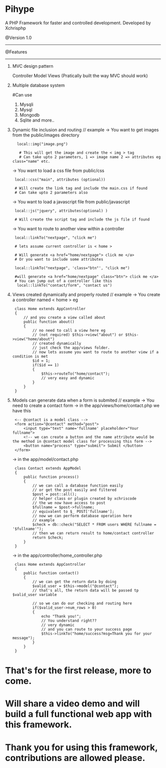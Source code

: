 <h1> Pihype </h1>
A PHP Framework for faster and controlled development.
Developed by Xchrisphp

@Version 1.0
************

@Features
*********

1. MVC design pattern
	
	Controller 
	   Model
	      Views
	(Pratically built the way MVC should work)

2. Multiple database system
	
	#Can use
	 1. Mysqli
	 2. Mysql
	 3. Mongodb
	 4. Sqlite
	and more..

3. Dynamic file inclusion and routing
	// example
	-> You want to get images from the public/images directory
		
		 local::img("image.png")
		  
		  # This will get the image and create the < img > tag
		  # Can take upto 2 parameters, 1 => image name 2 => attributes eg class="name" etc.

	-> You want to load a css file from public/css
		
		local::css("main", attributes (optional))
		
		# Will create the link tag and include the main.css if found
		# Can take upto 2 parameters also

	-> You want to load a javascript file from public/javascript
		
		local::js("jquery", attributes(optional) )
		
		# Will create the script tag and include the js file if found

	-> You want to route to another view within a controller 
		
		local::linkTo("nextpage", "click me")
		
		# lets assume current controller is < home >
		
		# Will generate <a href="home/nextpage"> click me </a>
		# Or you want to include some attributes
		
		local::linkTo("nextpage", 'class="btn"', "click me")
		
		#will generate <a href="home/nextpage" class="btn"> click me </a>
		# You can jump out of a controller like this
		 local::linkTo("contact/form", "contact us")

4. Views created dynamically and properly routed
	// example
	-> You create a controller named < home > eg

		class Home extends AppController
		{
			// and you create a view called about
			public function about()
			{
				// no need to call a view here eg
				// (not required) $this->view("about") or $this->view("home/about")
				// created dynamically
				// just check the app/views folder.
				// now lets assume you want to route to another view if a condition is met
				$id = 1;
				if($id == 1)
				{
					$this->routeTo("home/contact");
					// very easy and dynamic
				}
			}
		}

5. Models can generate data when a form is submited
	// example
	-> You need to create a contact form
	-> in the app/views/home/contact.php we have this

		<-- @contact is a model class -->
		<form action="@contact" method="post">
			<input type="text" name='fullname' placeholder="Your fullname">
			<!-- we can create a button and the name attribute would be the method in @contact model class for processing this form -->
			<button name="process" type="submit"> Submit </button>
		</form>

	-> in the app/model/contact.php

		class Contact extends AppModel
		{
			public function process()
			{
				// we can call a database function easily 
				// or get the post easily and filtered
				$post = post::all(); 
				// helper class or plugin created by xchriscode
				// the we now have access to post
				$fullname = $post->fullname;
				// equivalent to $_ POST['fullname'];
				// now we can perform database operation here
				// example
				$check = db::check("SELECT * FROM users WHERE fullname = '$fullname'");
				// then we can return result to home/contact controller
				return $check;
			}
		}

	-> in the app/controller/home_controller.php 

		class Home extends AppController
		{
			public function contact()
			{
				// we can get the return data by doing
				$valid_user = $this->model("@contact");
				// that's all, the return data will be passed tp $valid_user variable

				// so we can do our checking and routing here
				if($valid_user->num_rows > 0)
				{
					echo "Thank you!";
					// You understand right?? 
					// very dynamic 
					// and you can route to your success page
					$this->linkTo("home/success?msg=Thank you for your message");
				}
			}
		}


 # That's for the first release, more to come.
 # Will share a video demo and will build a full functional web app with this framework.
 # Thank you for using this framework, contributions are allowed please.

